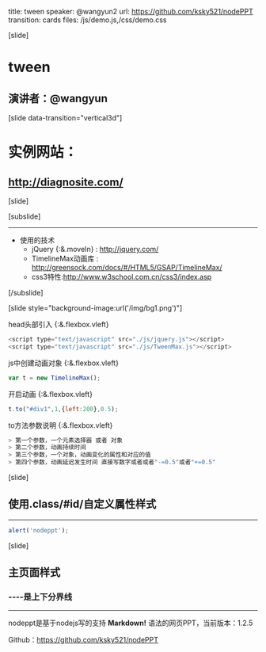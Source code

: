 title: tween
speaker: @wangyun2
url: https://github.com/ksky521/nodePPT
transition: cards
files: /js/demo.js,/css/demo.css

[slide]

# tween
## 演讲者：@wangyun

[slide  data-transition="vertical3d"]

# 实例网站：
## http://diagnosite.com/

[slide]

[subslide]

---
* 使用的技术 
	* jQuery {:&.moveIn} : http://jquery.com/
    * TimelineMax动画库 : http://greensock.com/docs/#/HTML5/GSAP/TimelineMax/
    * css3特性:http://www.w3school.com.cn/css3/index.asp

[/subslide]

[slide style="background-image:url('/img/bg1.png')"]

head头部引入 {:&.flexbox.vleft}
```javascript
<script type="text/javascript" src="./js/jquery.js"></script>
<script type="text/javascript" src="./js/TweenMax.js"></script>
```
js中创建动画对象 {:&.flexbox.vleft}
```javascript
var t = new TimelineMax();
```
开启动画 {:&.flexbox.vleft}
```javascript
t.to("#div1",1,{left:200},0.5);
```
to方法参数说明 {:&.flexbox.vleft}
```javascript
> 第一个参数，一个元素选择器 或者 对象
> 第二个参数，动画持续时间
> 第三个参数，一个对象，动画变化的属性和对应的值
> 第四个参数，动画延迟发生时间 直接写数字或者或者"-=0.5"或者"+=0.5"
```


[slide]
## 使用.class/#id/自定义属性样式
----

```javascript
alert('nodeppt');
```

[slide]

## 主页面样式
### ----是上下分界线
----

nodeppt是基于nodejs写的支持 **Markdown!** 语法的网页PPT，当前版本：1.2.5

Github：https://github.com/ksky521/nodePPT
